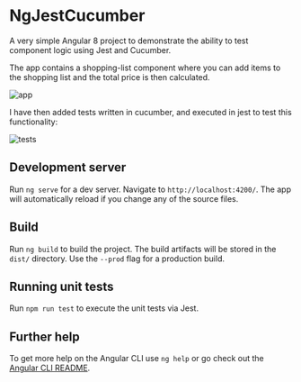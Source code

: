 # NgJestCucumber

A very simple Angular 8 project to demonstrate the ability to test component logic using Jest and Cucumber.

The app contains a shopping-list component where you can add items to the shopping list and the total price is then calculated. 

![app](https://i.ibb.co/mXMf1b2/app.png)

I have then added tests written in cucumber, and executed in jest to test this functionality:

![tests](https://i.ibb.co/bsBBgyR/feature-tests.png)

## Development server

Run `ng serve` for a dev server. Navigate to `http://localhost:4200/`. The app will automatically reload if you change any of the source files.

## Build

Run `ng build` to build the project. The build artifacts will be stored in the `dist/` directory. Use the `--prod` flag for a production build.

## Running unit tests

Run `npm run test` to execute the unit tests via Jest.

## Further help

To get more help on the Angular CLI use `ng help` or go check out the [Angular CLI README](https://github.com/angular/angular-cli/blob/master/README.md).
